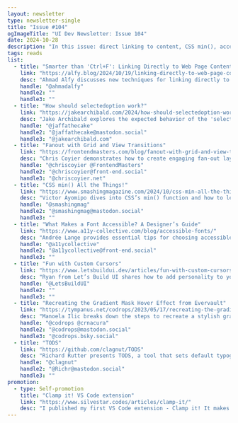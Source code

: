 ```yaml
---
layout: newsletter
type: newsletter-single
title: "Issue #104"
ogImageTitle: "UI Dev Newsletter: Issue 104"
date: 2024-10-28
description: "In this issue: direct linking to content, CSS min(), accessible fonts, custom cursors, and more."
tags: reads
list:
  - title: "Smarter than 'Ctrl+F': Linking Directly to Web Page Content"
    link: "https://alfy.blog/2024/10/19/linking-directly-to-web-page-content.html"
    desc: "Ahmad Alfy discusses new techniques for linking directly to specific web content, enhancing usability and deep linking capabilities."
    handle: "@ahmadalfy"
    handle2: ""
    handle3: ""
  - title: "How should selectedoption work?"
    link: "https://jakearchibald.com/2024/how-should-selectedoption-work/"
    desc: "Jake Archibald explores the expected behavior of the 'selectedOption' attribute in forms, considering both developer and user perspectives."
    handle: "@jaffathecake"
    handle2: "@jaffathecake@mastodon.social"
    handle3: "@jakearchibald.com"
  - title: "Fanout with Grid and View Transitions"
    link: "https://frontendmasters.com/blog/fanout-with-grid-and-view-transitions/"
    desc: "Chris Coyier demonstrates how to create engaging fan-out layouts using CSS Grid and view transitions for visually captivating UIs."
    handle: "@chriscoyier @FrontendMasters"
    handle2: "@chriscoyier@front-end.social"
    handle3: "@chriscoyier.net"
  - title: "CSS min() All the Things!"
    link: "https://www.smashingmagazine.com/2024/10/css-min-all-the-things/"
    desc: "Victor Ayomipo dives into CSS’s min() function and how to leverage it for responsive design."
    handle: "@smashingmag"
    handle2: "@smashingmag@mastodon.social"
    handle3: ""
  - title: "What Makes a Font Accessible? A Designer’s Guide"
    link: "https://www.a11y-collective.com/blog/accessible-fonts/"
    desc: "Andrée Lange provides essential tips for choosing accessible fonts to ensure readability for all users."
    handle: "@a11ycollective"
    handle2: "@a11ycollective@front-end.social"
    handle3: ""
  - title: "Fun with Custom Cursors"
    link: "https://www.letsbuildui.dev/articles/fun-with-custom-cursors/"
    desc: "Ryan from Let’s Build UI shares how to add personality to your site with custom cursors, from subtle enhancements to bold transformations."
    handle: "@LetsBuildUI"
    handle2: ""
    handle3: ""
  - title: "Recreating the Gradient Mask Hover Effect from Evervault"
    link: "https://tympanus.net/codrops/2023/05/17/recreating-the-gradient-mask-hover-effect-from-evervault/"
    desc: "Manoela Ilic breaks down the steps to recreate a stylish gradient mask hover effect, as seen on Evervault’s site."
    handle: "@codrops @crnacura"
    handle2: "@codrops@mastodon.social"
    handle3: "@codrops.bsky.social"
  - title: "TODS"
    link: "https://github.com/clagnut/TODS"
    desc: "Richard Rutter presents TODS, a tool that sets default typography styles for text, using OpenType features to help improve readability and design."
    handle: "@clagnut"
    handle2: "@Richr@mastodon.social"
    handle3: ""
promotion:
  - type: Self-promotion
    title: "Clamp it! VS Code extension"
    link: "https://www.silvestar.codes/articles/clamp-it/"
    desc: "I published my first VS Code extension - Clamp it! It makes it easy to generate the clamped sizes for your CSS code."
---
```

